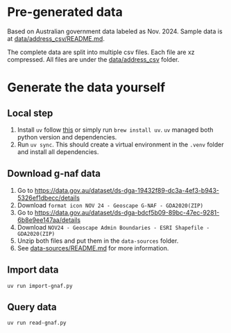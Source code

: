 # Pre-generated data

Based on Australian government data labeled as Nov. 2024. Sample data is at [data/address_csv/README.md](/data/address_csv/README.md).

The complete data are split into multiple csv files. Each file are xz compressed. All files are under the [data/address_csv](/data/address_csv) folder.

# Generate the data yourself

## Local step

1. Install `uv` follow [this](https://github.com/astral-sh/uv?tab=readme-ov-file#installation) or simply run `brew install uv`. `uv` managed both python version and dependencies.
2. Run `uv sync`. This should create a virtual environment in the `.venv` folder and install all dependencies.

## Download g-naf data

1. Go to https://data.gov.au/dataset/ds-dga-19432f89-dc3a-4ef3-b943-5326ef1dbecc/details
2. Download `format icon NOV 24 - Geoscape G-NAF - GDA2020(ZIP)`
3. Go to https://data.gov.au/dataset/ds-dga-bdcf5b09-89bc-47ec-9281-6b8e9ee147aa/details
4. Download `NOV24 - Geoscape Admin Boundaries - ESRI Shapefile - GDA2020(ZIP)`
5. Unzip both files and put them in the `data-sources` folder.
6. See [data-sources/README.md](data-sources/README.md#example-files) for more information.

## Import data

```shell
uv run import-gnaf.py
```

## Query data

```shell
uv run read-gnaf.py
```
